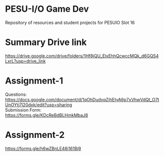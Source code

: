 # PESU-I/O Game Dev
Repository of resources and student projects for PESUIO Slot 16

# Summary Drive link  
https://drive.google.com/drive/folders/1Hf8jQU_ElxEhhQcwccMQk_d6GQS4LxrL?usp=drive_link  

# Assignment-1  
Questions:  
https://docs.google.com/document/d/1qOhDudvqZjhEtyA6p7xVhwVdQt_O7tUnOYtj7l20dxk/edit?usp=sharing  
Submission Form:  
https://forms.gle/KDcReBdBLHmkMbaJ8  

# Assignment-2  
https://forms.gle/h6wZBnLE48i161Bj9
